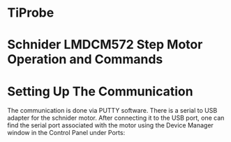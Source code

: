 # TiProbe
# Schnider LMDCM572 Step Motor Operation and Commands
# Setting Up The Communication
The communication is done via PUTTY software. There is a serial to USB adapter for the schnider motor. After connecting it to the USB port, one can find the serial port associated with the motor using the Device Manager window in the Control Panel under Ports:

